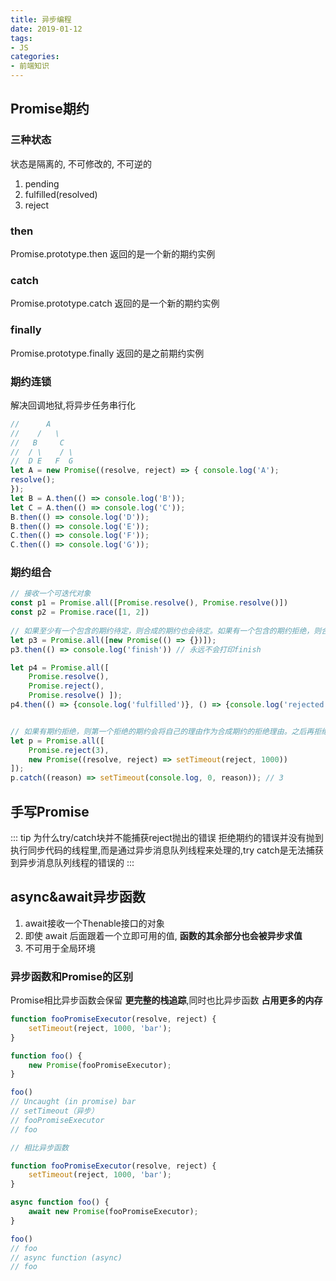 ```yaml
---
title: 异步编程
date: 2019-01-12
tags:
- JS
categories:
- 前端知识
---
```


## Promise期约
### 三种状态
状态是隔离的, 不可修改的, 不可逆的
1. pending
2. fulfilled(resolved)
3. reject

### then
Promise.prototype.then 返回的是一个新的期约实例

### catch
Promise.prototype.catch 返回的是一个新的期约实例

### finally
Promise.prototype.finally 返回的是之前期约实例

### 期约连锁
解决回调地狱,将异步任务串行化
```ts
//      A 
//    /   \ 
//   B     C 
//  / \    / \ 
//  D E   F  G
let A = new Promise((resolve, reject) => { console.log('A');
resolve();
});
let B = A.then(() => console.log('B')); 
let C = A.then(() => console.log('C'));
B.then(() => console.log('D')); 
B.then(() => console.log('E')); 
C.then(() => console.log('F'));
C.then(() => console.log('G'));
```
### 期约组合
```ts
// 接收一个可迭代对象
const p1 = Promise.all([Promise.resolve(), Promise.resolve()])
const p2 = Promise.race([1, 2])
    
// 如果至少有一个包含的期约待定，则合成的期约也会待定。如果有一个包含的期约拒绝，则合成的 期约也会拒绝
let p3 = Promise.all([new Promise(() => {})]);
p3.then(() => console.log('finish')) // 永远不会打印finish

let p4 = Promise.all([
    Promise.resolve(),
    Promise.reject(),
    Promise.resolve() ]);
p4.then(() => {console.log('fulfilled')}, () => {console.log('rejected')}) // rejected


// 如果有期约拒绝，则第一个拒绝的期约会将自己的理由作为合成期约的拒绝理由。之后再拒绝的期 约不会影响最终期约的拒绝理由
let p = Promise.all([
    Promise.reject(3),
    new Promise((resolve, reject) => setTimeout(reject, 1000))
]);
p.catch((reason) => setTimeout(console.log, 0, reason)); // 3
```

## 手写Promise

::: tip 为什么try/catch块并不能捕获reject抛出的错误
拒绝期约的错误并没有抛到执行同步代码的线程里,而是通过异步消息队列线程来处理的,try catch是无法捕获到异步消息队列线程的错误的
:::

## async&await异步函数
1. await接收一个Thenable接口的对象
2. 即使 await 后面跟着一个立即可用的值, __函数的其余部分也会被异步求值__
3. 不可用于全局环境

### 异步函数和Promise的区别
Promise相比异步函数会保留 __更完整的栈追踪__,同时也比异步函数 __占用更多的内存__
```ts
function fooPromiseExecutor(resolve, reject) {
    setTimeout(reject, 1000, 'bar');
}

function foo() {
    new Promise(fooPromiseExecutor);
}

foo()
// Uncaught (in promise) bar
// setTimeout（异步）		
// fooPromiseExecutor
// foo

// 相比异步函数

function fooPromiseExecutor(resolve, reject) {
    setTimeout(reject, 1000, 'bar');
}

async function foo() {
    await new Promise(fooPromiseExecutor);
}

foo()
// foo
// async function (async)
// foo
```
